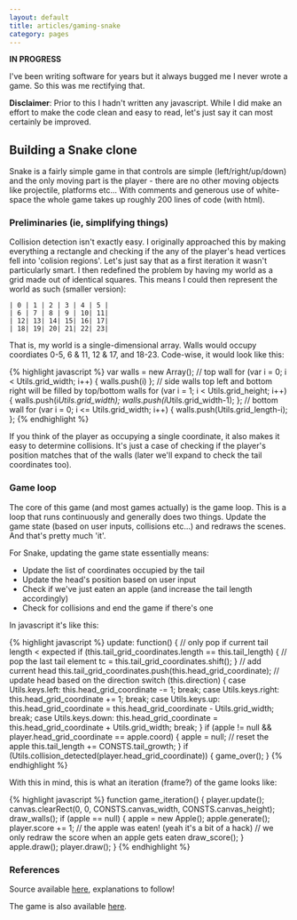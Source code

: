 ```yaml
---
layout: default
title: articles/gaming-snake
category: pages
---
```


__IN PROGRESS__

I've been writing software for years but it always bugged me I never wrote a game. So this was me rectifying that.

__Disclaimer__: Prior to this I hadn't written any javascript. While I did make an effort to make the code clean and easy to read, let's just say it can most certainly be improved.

## Building a Snake clone ##

Snake is a fairly simple game in that controls are simple (left/right/up/down) and the only moving part is the player - there are no other moving objects like projectile, platforms etc... With comments and generous use of white-space the whole game takes up roughly 200 lines of code (with html).

### Preliminaries (ie, simplifying things) ###

Collision detection isn't exactly easy. I originally approached this by making everything a rectangle and checking if the any of the player's head vertices fell into 'colision regions'. Let's just say that as a first iteration it wasn't particularly smart. I then redefined the problem by having my world as a grid made out of identical squares. This means I could then represent the world as such (smaller version):


    | 0 | 1 | 2 | 3 | 4 | 5 |
    | 6 | 7 | 8 | 9 | 10| 11|
    | 12| 13| 14| 15| 16| 17|
    | 18| 19| 20| 21| 22| 23|


That is, my world is a single-dimensional array. Walls would occupy coordiates 0-5, 6 & 11, 12 & 17, and 18-23. Code-wise, it would look like this:

{% highlight javascript %}
    var walls = new Array();
    // top wall
    for (var i = 0; i < Utils.grid_width; i++) { walls.push(i) };
    // side walls top left and bottom right will be filled by top/bottom walls
    for (var i = 1; i < Utils.grid_height; i++) { walls.push(i*Utils.grid_width); walls.push(i*Utils.grid_width-1); };
    // bottom wall
    for (var i = 0; i <= Utils.grid_width; i++) { walls.push(Utils.grid_length-i); };
{% endhighlight %}

If you think of the player as occupying a single coordinate, it also makes it easy to determine collisions. It's just a case of checking if the player's position matches that of the walls (later we'll expand to check the tail coordinates too).

### Game loop ###

The core of this game (and most games actually) is the game loop. This is a loop that runs continuously and generally does two things. Update the game state (based on user inputs, collisions etc...) and redraws the scenes. And that's pretty much 'it'.

For Snake, updating the game state essentially means:
   * Update the list of coordinates occupied by the tail
   * Update the head's position based on user input
   * Check if we've just eaten an apple (and increase the tail length accordingly)
   * Check for collisions and end the game if there's one

In javascript it's like this:

{% highlight javascript %}
      update: function() {
        // only pop if current tail length < expected
        if (this.tail_grid_coordinates.length == this.tail_length) {
          // pop the last tail element
          tc = this.tail_grid_coordinates.shift();
        }
        // add current head
        this.tail_grid_coordinates.push(this.head_grid_coordinate);
        // update head based on the direction
        switch (this.direction) {
          case Utils.keys.left:
            this.head_grid_coordinate -= 1;
            break;
          case Utils.keys.right:
            this.head_grid_coordinate += 1;
            break;
          case Utils.keys.up:
            this.head_grid_coordinate = this.head_grid_coordinate - Utils.grid_width;
            break;
          case Utils.keys.down:
            this.head_grid_coordinate = this.head_grid_coordinate + Utils.grid_width;
            break;
        }
        if (apple != null && player.head_grid_coordinate == apple.coord) {
          apple = null; // reset the apple
          this.tail_length += CONSTS.tail_growth;
        }
        if (Utils.collision_detected(player.head_grid_coordinate)) {
          game_over();
        }
{% endhighlight %}

With this in mind, this is what an iteration (frame?) of the game looks like:

{% highlight javascript %}
    function game_iteration() {
      player.update();
      canvas.clearRect(0, 0, CONSTS.canvas_width, CONSTS.canvas_height);
      draw_walls();
      if (apple == null) {
        apple = new Apple();
        apple.generate();
        player.score += 1; // the apple was eaten! (yeah it's a bit of a hack)
        // we only redraw the score when an apple gets eaten
        draw_score();
      }
      apple.draw();
      player.draw();
    }
{% endhighlight %}

### References  ###

Source available [here](https://github.com/axiomiety/crashburn/blob/master/snake_js.html), explanations to follow!

The game is also available [here](snake_js.html).
